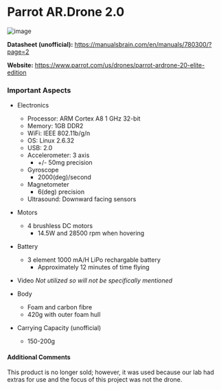 # Parrot AR.Drone 2.0
![image](https://user-images.githubusercontent.com/35274689/58888975-ce4b0d00-86ad-11e9-84e2-b8ab1bbdd0e3.png)

**Datasheet (unofficial):** https://manualsbrain.com/en/manuals/780300/?page=2

**Website:** https://www.parrot.com/us/drones/parrot-ardrone-20-elite-edition

### Important Aspects
- Electronics
  - Processor: ARM Cortex A8 1 GHz 32-bit 
  - Memory: 1GB DDR2
  - WiFi: IEEE 802.11b/g/n
  - OS: Linux 2.6.32
  - USB: 2.0
  - Accelerometer: 3 axis
    - +/- 50mg precision
  - Gyroscope
    - 2000(deg)/second
  - Magnetometer
    - 6(deg) precision
  - Ultrasound: Downward facing sensors

- Motors
  - 4 brushless DC motors
    - 14.5W and 28500 rpm when hovering
  
- Battery
  - 3 element 1000 mA/H LiPo rechargable battery
    - Approximately 12 minutes of time flying
  
- Video
  *Not utilized so will not be specifically mentioned*
  
- Body
  - Foam and carbon fibre
  - 420g with outer foam hull

- Carrying Capacity (unofficial)
  - 150-200g

#### Additional Comments
This product is no longer sold; however, it was used because our lab had extras for use and the focus of this project was not the drone.

